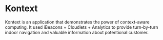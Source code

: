 Kontext
=======

Kontext is an application that demonstrates the power of context-aware computing. 
It used iBeacons + Cloudlets + Analytics to provide turn-by-turn indoor navigation and valuable information about potentional customer. 

